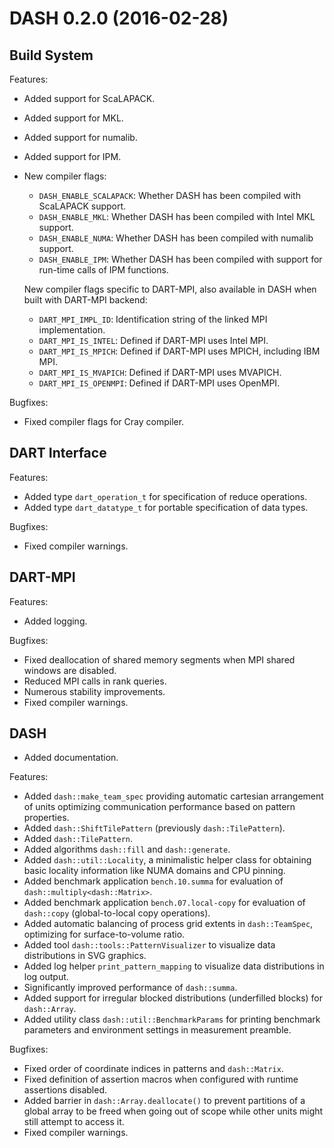
# DASH 0.2.0 (2016-02-28)

## Build System

Features:

- Added support for ScaLAPACK.
- Added support for MKL.
- Added support for numalib.
- Added support for IPM.

- New compiler flags:

    - `DASH_ENABLE_SCALAPACK`: Whether DASH has been compiled with ScaLAPACK
      support.
    - `DASH_ENABLE_MKL`: Whether DASH has been compiled with Intel MKL
      support.
    - `DASH_ENABLE_NUMA`: Whether DASH has been compiled with numalib support.
    - `DASH_ENABLE_IPM`: Whether DASH has been compiled with support for
      run-time calls of IPM functions.

  New compiler flags specific to DART-MPI, also available in DASH when built
  with DART-MPI backend:

    - `DART_MPI_IMPL_ID`: Identification string of the linked MPI
      implementation.
    - `DART_MPI_IS_INTEL`: Defined if DART-MPI uses Intel MPI.
    - `DART_MPI_IS_MPICH`: Defined if DART-MPI uses MPICH, including IBM MPI.
    - `DART_MPI_IS_MVAPICH`: Defined if DART-MPI uses MVAPICH.
    - `DART_MPI_IS_OPENMPI`: Defined if DART-MPI uses OpenMPI.

Bugfixes:

- Fixed compiler flags for Cray compiler.

## DART Interface

Features:

- Added type `dart_operation_t` for specification of reduce operations.
- Added type `dart_datatype_t` for portable specification of data types.

Bugfixes:

- Fixed compiler warnings.

## DART-MPI

Features:

- Added logging.

Bugfixes:

- Fixed deallocation of shared memory segments when MPI shared windows are
  disabled.
- Reduced MPI calls in rank queries.
- Numerous stability improvements.
- Fixed compiler warnings.

## DASH

- Added documentation.

Features:

- Added `dash::make_team_spec` providing automatic cartesian arrangement of
  units optimizing communication performance based on pattern properties.
- Added `dash::ShiftTilePattern` (previously `dash::TilePattern`).
- Added `dash::TilePattern`.
- Added algorithms `dash::fill` and `dash::generate`.
- Added `dash::util::Locality`, a minimalistic helper class for obtaining
  basic locality information like NUMA domains and CPU pinning.
- Added benchmark application `bench.10.summa` for evaluation of
  `dash::multiply<dash::Matrix>`.
- Added benchmark application `bench.07.local-copy` for evaluation of
  `dash::copy` (global-to-local copy operations).
- Added automatic balancing of process grid extents in `dash::TeamSpec`,
  optimizing for surface-to-volume ratio.
- Added tool `dash::tools::PatternVisualizer` to visualize data distributions
  in SVG graphics.
- Added log helper `print_pattern_mapping` to visualize data distributions in
  log output.
- Significantly improved performance of `dash::summa`.
- Added support for irregular blocked distributions (underfilled blocks) for
  `dash::Array`.
- Added utility class `dash::util::BenchmarkParams` for printing benchmark
  parameters and environment settings in measurement preamble.

Bugfixes:

- Fixed order of coordinate indices in patterns and `dash::Matrix`.
- Fixed definition of assertion macros when configured with runtime
  assertions disabled.
- Added barrier in `dash::Array.deallocate()` to prevent partitions of a
  global array to be freed when going out of scope while other units might
  still attempt to access it.
- Fixed compiler warnings.

